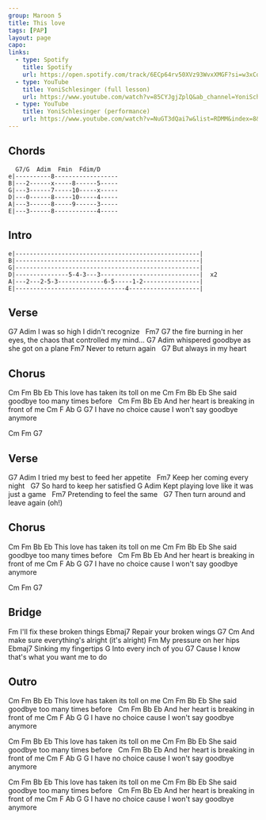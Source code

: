```yaml
---
group: Maroon 5
title: This love
tags: [PAP]
layout: page
capo: 
links: 
  - type: Spotify
    title: Spotify
    url: https://open.spotify.com/track/6ECp64rv50XVz93WvxXMGF?si=w3xCq7WRQ-CBuCVaLNKshw
  - type: YouTube
    title: YoniSchlesinger (full lesson)
    url: https://www.youtube.com/watch?v=85CYJgjZplQ&ab_channel=YoniSchlesinger
  - type: YouTube
    title: YoniSchlesinger (performance)
    url: https://www.youtube.com/watch?v=NuGT3dQai7w&list=RDMM&index=8&ab_channel=YoniSchlesinger
---
```


## Chords

```chordpro
  G7/G  Adim  Fmin  Fdim/D
e|----------8------------------
B|---2------x-----8------5-----
G|---3------7-----10-----x-----
D|---0------8-----10-----4-----
A|---3------8-----9------3-----
E|---3------8------------4-----
```

## Intro

```
e|----------------------------------------------------|
B|----------------------------------------------------|
G|----------------------------------------------------|
D|---------------5-4-3---3----------------------------|  x2
A|---2---2-5-3-------------6-5-----1-2----------------|
E|-------------------------------4--------------------|
```

## Verse

G7                      Adim
I was so high I didn't recognize
&nbsp;         Fm7                                  G7
the fire burning in her eyes, the chaos that controlled my mind...
G7                            Adim
whispered goodbye as she got on a plane
Fm7
Never to return again
&nbsp;                G7
But always in my heart

## Chorus

 Cm  Fm       Bb        Eb
This love has taken its toll on me
 Cm          Fm      Bb           Eb
She said goodbye too many times before
&nbsp;   Cm  Fm       Bb          Eb
And her heart is breaking in front of me
 Cm       F           Ab              G     G7
I have no choice cause I won't say goodbye anymore

Cm  Fm  G7

## Verse

G7                           Adim
I tried my best to feed her appetite
&nbsp;               Fm7
Keep her coming every night
&nbsp;                   G7
So hard to keep her satisfied
G                             Adim
Kept playing love like it was just a game
&nbsp;             Fm7
Pretending to feel the same
&nbsp;                    G7
Then turn around and leave again  (oh!)

## Chorus

 Cm  Fm       Bb        Eb
This love has taken its toll on me
 Cm          Fm      Bb           Eb
She said goodbye too many times before
&nbsp;   Cm  Fm       Bb          Eb
And her heart is breaking in front of me
 Cm       F           Ab              G     G7
I have no choice cause I won't say goodbye anymore

Cm  Fm  G7

## Bridge

Fm
I'll fix these broken things
Ebmaj7
Repair your broken wings
G7                          Cm
And make sure everything's alright (it's alright)
Fm
My pressure on her hips
Ebmaj7
Sinking my fingertips
G
Into every inch of you
G7
Cause I know that's what you want me to do

## Outro

 Cm  Fm       Bb        Eb
This love has taken its toll on me
 Cm          Fm      Bb           Eb
She said goodbye too many times before
&nbsp;   Cm  Fm       Bb          Eb
And her heart is breaking in front of me
 Cm       F           Ab              G     G
I have no choice cause I won't say goodbye anymore

Cm  Fm       Bb        Eb
This love has taken its toll on me
 Cm          Fm      Bb           Eb
She said goodbye too many times before
&nbsp;   Cm  Fm       Bb          Eb
And her heart is breaking in front of me
 Cm       F           Ab              G     G
I have no choice cause I won't say goodbye anymore

 Cm  Fm       Bb        Eb
This love has taken its toll on me
 Cm          Fm      Bb           Eb
She said goodbye too many times before
&nbsp;   Cm  Fm       Bb          Eb
And her heart is breaking in front of me
 Cm       F           Ab              G     G
I have no choice cause I won't say goodbye anymore
